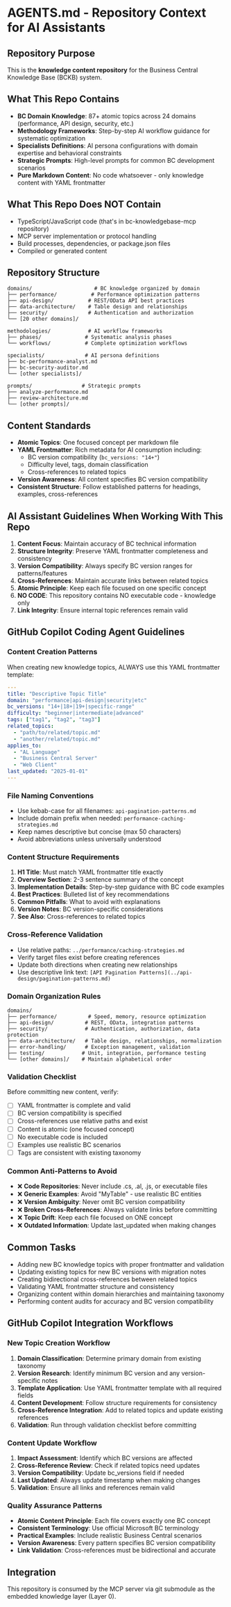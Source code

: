 # AGENTS.md - Repository Context for AI Assistants

## Repository Purpose
This is the **knowledge content repository** for the Business Central Knowledge Base (BCKB) system.

## What This Repo Contains
- **BC Domain Knowledge**: 87+ atomic topics across 24 domains (performance, API design, security, etc.)
- **Methodology Frameworks**: Step-by-step AI workflow guidance for systematic optimization
- **Specialists Definitions**: AI persona configurations with domain expertise and behavioral constraints
- **Strategic Prompts**: High-level prompts for common BC development scenarios
- **Pure Markdown Content**: No code whatsoever - only knowledge content with YAML frontmatter

## What This Repo Does NOT Contain
- TypeScript/JavaScript code (that's in bc-knowledgebase-mcp repository)
- MCP server implementation or protocol handling
- Build processes, dependencies, or package.json files
- Compiled or generated content

## Repository Structure
```
domains/                    # BC knowledge organized by domain
├── performance/           # Performance optimization patterns
├── api-design/           # REST/OData API best practices
├── data-architecture/    # Table design and relationships
├── security/             # Authentication and authorization
└── [20 other domains]/

methodologies/            # AI workflow frameworks
├── phases/              # Systematic analysis phases
└── workflows/           # Complete optimization workflows

specialists/             # AI persona definitions
├── bc-performance-analyst.md
├── bc-security-auditor.md
└── [other specialists]/

prompts/                # Strategic prompts
├── analyze-performance.md
├── review-architecture.md
└── [other prompts]/
```

## Content Standards
- **Atomic Topics**: One focused concept per markdown file
- **YAML Frontmatter**: Rich metadata for AI consumption including:
  - BC version compatibility (`bc_versions: "14+"`)
  - Difficulty level, tags, domain classification
  - Cross-references to related topics
- **Version Awareness**: All content specifies BC version compatibility
- **Consistent Structure**: Follow established patterns for headings, examples, cross-references

## AI Assistant Guidelines When Working With This Repo
1. **Content Focus**: Maintain accuracy of BC technical information
2. **Structure Integrity**: Preserve YAML frontmatter completeness and consistency
3. **Version Compatibility**: Always specify BC version ranges for patterns/features
4. **Cross-References**: Maintain accurate links between related topics
5. **Atomic Principle**: Keep each file focused on one specific concept
6. **NO CODE**: This repository contains NO executable code - knowledge only
7. **Link Integrity**: Ensure internal topic references remain valid

## GitHub Copilot Coding Agent Guidelines

### Content Creation Patterns
When creating new knowledge topics, ALWAYS use this YAML frontmatter template:
```yaml
---
title: "Descriptive Topic Title"
domain: "performance|api-design|security|etc"
bc_versions: "14+|18+|19+|specific-range"
difficulty: "beginner|intermediate|advanced"
tags: ["tag1", "tag2", "tag3"]
related_topics:
  - "path/to/related/topic.md"
  - "another/related/topic.md"
applies_to:
  - "AL Language"
  - "Business Central Server"
  - "Web Client"
last_updated: "2025-01-01"
---
```

### File Naming Conventions
- Use kebab-case for all filenames: `api-pagination-patterns.md`
- Include domain prefix when needed: `performance-caching-strategies.md`
- Keep names descriptive but concise (max 50 characters)
- Avoid abbreviations unless universally understood

### Content Structure Requirements
1. **H1 Title**: Must match YAML frontmatter title exactly
2. **Overview Section**: 2-3 sentence summary of the concept
3. **Implementation Details**: Step-by-step guidance with BC code examples
4. **Best Practices**: Bulleted list of key recommendations
5. **Common Pitfalls**: What to avoid with explanations
6. **Version Notes**: BC version-specific considerations
7. **See Also**: Cross-references to related topics

### Cross-Reference Validation
- Use relative paths: `../performance/caching-strategies.md`
- Verify target files exist before creating references
- Update both directions when creating new relationships
- Use descriptive link text: `[API Pagination Patterns](../api-design/pagination-patterns.md)`

### Domain Organization Rules
```
domains/
├── performance/          # Speed, memory, resource optimization
├── api-design/          # REST, OData, integration patterns
├── security/            # Authentication, authorization, data protection
├── data-architecture/   # Table design, relationships, normalization
├── error-handling/      # Exception management, validation
├── testing/            # Unit, integration, performance testing
└── [other domains]/    # Maintain alphabetical order
```

### Validation Checklist
Before committing new content, verify:
- [ ] YAML frontmatter is complete and valid
- [ ] BC version compatibility is specified
- [ ] Cross-references use relative paths and exist
- [ ] Content is atomic (one focused concept)
- [ ] No executable code is included
- [ ] Examples use realistic BC scenarios
- [ ] Tags are consistent with existing taxonomy

### Common Anti-Patterns to Avoid
- ❌ **Code Repositories**: Never include .cs, .al, .js, or executable files
- ❌ **Generic Examples**: Avoid "MyTable" - use realistic BC entities
- ❌ **Version Ambiguity**: Never omit BC version compatibility
- ❌ **Broken Cross-References**: Always validate links before committing
- ❌ **Topic Drift**: Keep each file focused on ONE concept
- ❌ **Outdated Information**: Update last_updated when making changes

## Common Tasks
- Adding new BC knowledge topics with proper frontmatter and validation
- Updating existing topics for new BC versions with migration notes
- Creating bidirectional cross-references between related topics
- Validating YAML frontmatter structure and consistency
- Organizing content within domain hierarchies and maintaining taxonomy
- Performing content audits for accuracy and BC version compatibility

## GitHub Copilot Integration Workflows

### New Topic Creation Workflow
1. **Domain Classification**: Determine primary domain from existing taxonomy
2. **Version Research**: Identify minimum BC version and any version-specific notes
3. **Template Application**: Use YAML frontmatter template with all required fields
4. **Content Development**: Follow structure requirements for consistency
5. **Cross-Reference Integration**: Add to related topics and update existing references
6. **Validation**: Run through validation checklist before committing

### Content Update Workflow
1. **Impact Assessment**: Identify which BC versions are affected
2. **Cross-Reference Review**: Check if related topics need updates
3. **Version Compatibility**: Update bc_versions field if needed
4. **Last Updated**: Always update timestamp when making changes
5. **Validation**: Ensure all links and references remain valid

### Quality Assurance Patterns
- **Atomic Content Principle**: Each file covers exactly one BC concept
- **Consistent Terminology**: Use official Microsoft BC terminology
- **Practical Examples**: Include realistic Business Central scenarios
- **Version Awareness**: Every pattern specifies BC version compatibility
- **Link Validation**: Cross-references must be bidirectional and accurate

## Integration
This repository is consumed by the MCP server via git submodule as the embedded knowledge layer (Layer 0).
